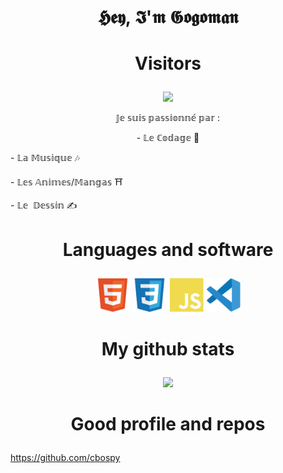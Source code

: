 # <p align="center">𝕳𝖊𝖞, 𝕴'𝖒 𝕲𝖔𝖌𝖔𝖒𝖆𝖓</p>

# <p align="center">Visitors</p>
<p align="center">
  <img src="https://profile-counter.glitch.me/gogoman1706/count.svg" />
</p>

<p align = "center">𝕁𝕖 𝕤𝕦𝕚𝕤 𝕡𝕒𝕤𝕤𝕚𝕠𝕟𝕟𝕖́ 𝕡𝕒𝕣 :</p>

<p align = "center"> - 𝕃𝕖 ℂ𝕠𝕕𝕒𝕘𝕖 🌠

- 𝕃𝕒 𝕄𝕦𝕤𝕚𝕢𝕦𝕖 🎶
	
- 𝕃𝕖𝕤 𝔸𝕟𝕚𝕞𝕖𝕤/𝕄𝕒𝕟𝕘𝕒𝕤 ⛩️

- 𝕃𝕖   𝔻𝕖𝕤𝕤𝕚𝕟 ✍️

</p>





# <p align="center"> Languages and software </p>
<p align="center">
  <img src="https://github.com/devicons/devicon/blob/master/icons/html5/html5-original.svg" width="55"/>
  <img src="https://github.com/devicons/devicon/blob/master/icons/css3/css3-original.svg" width="55"/>
  <img src="https://github.com/devicons/devicon/blob/master/icons/javascript/javascript-plain.svg" width="55"/>
  <img src="https://github.com/devicons/devicon/blob/master/icons/vscode/vscode-original.svg" width="55"/>
</p>

# <p align="center"> My github stats </p>
<p align="center">
  <img src="https://github-readme-stats.vercel.app/api?username=gogoman1706&theme=tokyonight&show_icons=true"/>
</p>




# <p align="center">Good profile and repos</p>
https://github.com/cbospy
